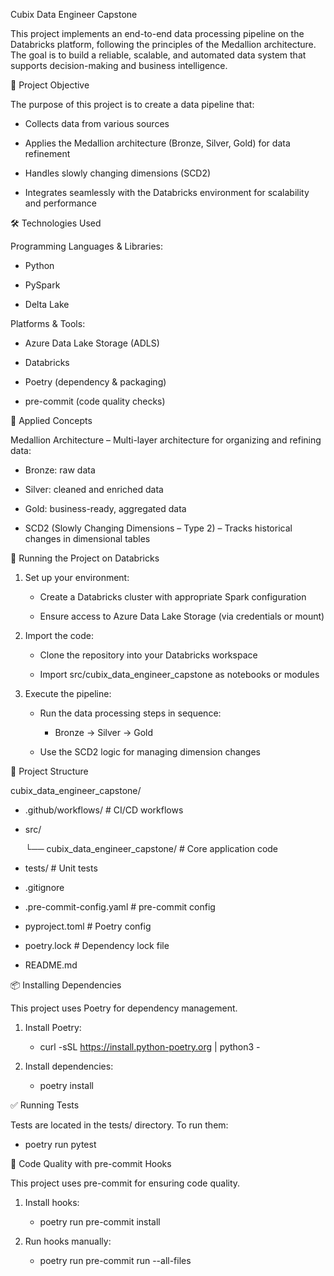 Cubix Data Engineer Capstone

This project implements an end-to-end data processing pipeline on the Databricks platform, following the principles of the Medallion architecture. The goal is to build a reliable, scalable, and automated data system that supports decision-making and business intelligence.


📌 Project Objective

The purpose of this project is to create a data pipeline that:

- Collects data from various sources

- Applies the Medallion architecture (Bronze, Silver, Gold) for data refinement

- Handles slowly changing dimensions (SCD2)

- Integrates seamlessly with the Databricks environment for scalability and performance


🛠️ Technologies Used

Programming Languages & Libraries:

- Python

- PySpark

- Delta Lake

Platforms & Tools:

- Azure Data Lake Storage (ADLS)

- Databricks

- Poetry (dependency & packaging)

- pre-commit (code quality checks)


🧠 Applied Concepts

Medallion Architecture – Multi-layer architecture for organizing and refining data:

- Bronze: raw data

- Silver: cleaned and enriched data

- Gold: business-ready, aggregated data

- SCD2 (Slowly Changing Dimensions – Type 2) – Tracks historical changes in dimensional tables


🚀 Running the Project on Databricks

1. Set up your environment:

    - Create a Databricks cluster with appropriate Spark configuration

    - Ensure access to Azure Data Lake Storage (via credentials or mount)

2. Import the code:

    - Clone the repository into your Databricks workspace

    - Import src/cubix_data_engineer_capstone as notebooks or modules

3. Execute the pipeline:

    - Run the data processing steps in sequence:

      - Bronze → Silver → Gold

    - Use the SCD2 logic for managing dimension changes
  
📁 Project Structure

cubix_data_engineer_capstone/
- .github/workflows/        # CI/CD workflows
-  src/

   └── cubix_data_engineer_capstone/  # Core application code
- tests/                    # Unit tests
- .gitignore
- .pre-commit-config.yaml   # pre-commit config
- pyproject.toml            # Poetry config
- poetry.lock               # Dependency lock file
-  README.md

📦 Installing Dependencies

This project uses Poetry for dependency management.

1. Install Poetry:
    - curl -sSL https://install.python-poetry.org | python3 -

2. Install dependencies:
    - poetry install


✅ Running Tests

Tests are located in the tests/ directory. To run them:

  - poetry run pytest

🧹 Code Quality with pre-commit Hooks

This project uses pre-commit for ensuring code quality.

1. Install hooks:

    - poetry run pre-commit install

2. Run hooks manually:
   
    - poetry run pre-commit run --all-files
